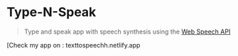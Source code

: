 # Type-N-Speak

> Type and speak app with speech synthesis using the [Web Speech API](https://developer.mozilla.org/en-US/docs/Web/API/Web_Speech_API)

[Check my app on : texttospeechh.netlify.app
